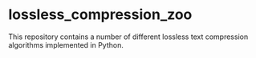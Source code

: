 # lossless_compression_zoo
This repository contains a number of different lossless text compression algorithms implemented in Python.
